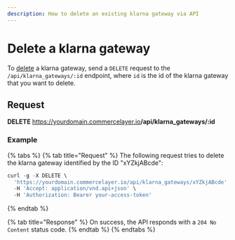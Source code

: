 ```yaml
---
description: How to delete an existing klarna gateway via API
---
```


# Delete a klarna gateway

To <a href="https://docs.commercelayer.io/developers/deleting-resources" target="_blank">delete</a> a klarna gateway, send a `DELETE` request to the `/api/klarna_gateways/:id` endpoint, where `id` is the id of the klarna gateway that you want to delete.

## Request

**DELETE** https://yourdomain.commercelayer.io<b>/api/klarna_gateways/:id</b>

### Example

{% tabs %}
{% tab title="Request" %}
The following request tries to delete the klarna gateway identified by the ID "xYZkjABcde":

```javascript
curl -g -X DELETE \
  'https://yourdomain.commercelayer.io/api/klarna_gateways/xYZkjABcde' \
  -H 'Accept: application/vnd.api+json' \
  -H 'Authorization: Bearer your-access-token'
```
{% endtab %}

{% tab title="Response" %}
On success, the API responds with a `204 No Content` status code.
{% endtab %}
{% endtabs %}

